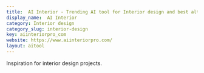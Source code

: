 ```yaml
---
title:  AI Interior - Trending AI tool for Interior design and best alternatives
display_name:  AI Interior
category: Interior design
category_slug: interior-design
key: aiinteriorpro_com
website: https://www.aiinteriorpro.com/
layout: aitool
---
```


Inspiration for interior design projects.
